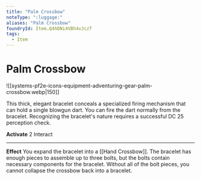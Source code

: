 ```yaml
---
title: "Palm Crossbow"
noteType: ":luggage:"
aliases: "Palm Crossbow"
foundryId: Item.Q4hDNi4VBh4vJczT
tags:
  - Item
---
```


# Palm Crossbow
![[systems-pf2e-icons-equipment-adventuring-gear-palm-crossbow.webp|150]]

This thick, elegant bracelet conceals a specialized firing mechanism that can hold a single blowgun dart. You can fire the dart normally from the bracelet. Recognizing the bracelet's nature requires a successful DC 25 perception check.

**Activate** 2 Interact

* * *

**Effect** You expand the bracelet into a [[Hand Crossbow]]. The bracelet has enough pieces to assemble up to three bolts, but the bolts contain necessary components for the bracelet. Without all of the bolt pieces, you cannot collapse the crossbow back into a bracelet.
